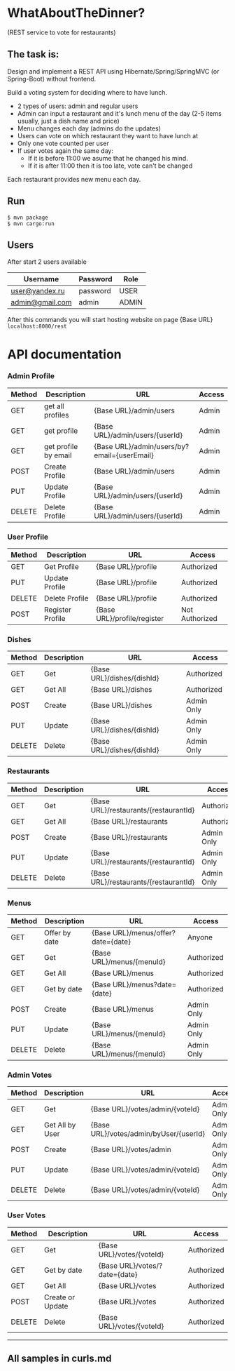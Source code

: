 # WhatAboutTheDinner?
(REST service to vote for restaurants)

<h2>The task is:</h2>

Design and implement a REST API using Hibernate/Spring/SpringMVC (or Spring-Boot) without frontend.

Build a voting system for deciding where to have lunch.

- 2 types of users: admin and regular users
- Admin can input a restaurant and it's lunch menu of the day (2-5 items usually, just a dish name and price)
- Menu changes each day (admins do the updates)
- Users can vote on which restaurant they want to have lunch at
- Only one vote counted per user
- If user votes again the same day:
    + If it is before 11:00 we asume that he changed his mind.
    + If it is after 11:00 then it is too late, vote can't be changed
    
Each restaurant provides new menu each day.

## Run
```
$ mvn package
$ mvn cargo:run
```

## Users
After start 2 users available

| Username             | Password       | Role           |
|----------------------|----------------|----------------|
| user@yandex.ru       | password       | USER           |                   
| admin@gmail.com      | admin          | ADMIN          |


After this commands you will start hosting website on page {Base URL} `localhost:8080/rest`

# API documentation

### Admin Profile 

| Method | Description          | URL                                                 | Access         |
|--------|----------------------|-----------------------------------------------------|----------------|
| GET    | get all profiles     | {Base URL}/admin/users                              | Admin          |
| GET    | get profile          | {Base URL}/admin/users/{userId}                     | Admin          |
| GET    | get profile by email | {Base URL}/admin/users/by?email={userEmail}         | Admin          |
| POST   | Create Profile       | {Base URL}/admin/users                              | Admin          |
| PUT    | Update Profile       | {Base URL}/admin/users/{userId}                     | Admin          |
| DELETE | Delete Profile       | {Base URL}/admin/users/{userId}                     | Admin          |


### User Profile 

| Method | Description          | URL                                                 | Access         |
|--------|----------------------|-----------------------------------------------------|----------------|
| GET    | Get Profile          | {Base URL}/profile                                  | Authorized     |
| PUT    | Update Profile       | {Base URL}/profile                                  | Authorized     |
| DELETE | Delete Profile       | {Base URL}/profile                                  | Authorized     |
| POST   | Register Profile     | {Base URL}/profile/register                         | Not Authorized |


### Dishes

| Method | Description          | URL                                                 | Access         |
|--------|----------------------|-----------------------------------------------------|----------------|
| GET    | Get                  | {Base URL}/dishes/{dishId}                          | Authorized     |
| GET    | Get All              | {Base URL}/dishes                                   | Authorized     |
| POST   | Create               | {Base URL}/dishes                                   | Admin Only     |
| PUT    | Update               | {Base URL}/dishes/{dishId}                          | Admin Only     |
| DELETE | Delete               | {Base URL}/dishes/{dishId}                          | Admin Only     |


### Restaurants

| Method | Description          | URL                                                 | Access         |
|--------|----------------------|-----------------------------------------------------|----------------|
| GET    | Get                  | {Base URL}/restaurants/{restaurantId}               | Authorized     |
| GET    | Get All              | {Base URL}/restaurants                              | Authorized     |
| POST   | Create               | {Base URL}/restaurants                              | Admin Only     |
| PUT    | Update               | {Base URL}/restaurants/{restaurantId}               | Admin Only     |
| DELETE | Delete               | {Base URL}/restaurants/{restaurantId}               | Admin Only     |


### Menus

| Method | Description          | URL                                                 | Access         |
|--------|----------------------|-----------------------------------------------------|----------------|
| GET    | Offer by date        | {Base URL}/menus/offer?date={date}                  | Anyone         |
| GET    | Get                  | {Base URL}/menus/{menuId}                           | Authorized     |
| GET    | Get All              | {Base URL}/menus                                    | Authorized     |
| GET    | Get by date          | {Base URL}/menus?date={date}                        | Authorized     |
| POST   | Create               | {Base URL}/menus                                    | Admin Only     |
| PUT    | Update               | {Base URL}/menus/{menuId}                           | Admin Only     |
| DELETE | Delete               | {Base URL}/menus/{menuId}                           | Admin Only     |


### Admin Votes

| Method | Description          | URL                                                 | Access         |
|--------|----------------------|-----------------------------------------------------|----------------|
| GET    | Get                  | {Base URL}/votes/admin/{voteId}                     | Admin Only     |
| GET    | Get All by User      | {Base URL}/votes/admin/byUser/{userId}              | Admin Only     |
| POST   | Create               | {Base URL}/votes/admin                              | Admin Only     |
| PUT    | Update               | {Base URL}/votes/admin/{voteId}                     | Admin Only     |
| DELETE | Delete               | {Base URL}/votes/admin/{voteId}                     | Admin Only     |

### User Votes

| Method | Description          | URL                                                 | Access         |
|--------|----------------------|-----------------------------------------------------|----------------|
| GET    | Get                  | {Base URL}/votes/{voteId}                           | Authorized     |
| GET    | Get by date          | {Base URL}/votes/?date={date}                       | Authorized     |
| GET    | Get All              | {Base URL}/votes                                    | Authorized     |
| POST   | Create or Update     | {Base URL}/votes                                    | Authorized     |
| DELETE | Delete               | {Base URL}/votes/{voteId}                           | Authorized     |

---
All samples in curls.md
---